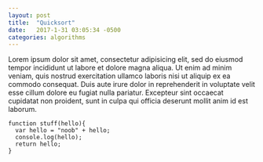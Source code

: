 ```yaml
---
layout: post
title:  "Quicksort"
date:   2017-1-31 03:05:34 -0500
categories: algorithms
---
```


Lorem ipsum dolor sit amet, consectetur adipisicing elit, sed do eiusmod tempor incididunt ut labore et dolore magna aliqua. Ut enim ad minim veniam, quis nostrud exercitation ullamco laboris nisi ut aliquip ex ea commodo consequat. Duis aute irure dolor in reprehenderit in voluptate velit esse cillum dolore eu fugiat nulla pariatur. Excepteur sint occaecat cupidatat non proident, sunt in culpa qui officia deserunt mollit anim id est laborum.

```
function stuff(hello){
  var hello = "noob" + hello;
  console.log(hello);
  return hello;
}
```

